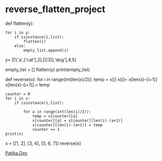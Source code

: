 # reverse_flatten_project

def flatten(y):

    for i in y:
        if isinstance(i,list):
            flatten(i)
        else:
            empty_list.append(i)

y= [[1,'a',['cat'],2],[[[3]],'dog'],4,5]

empty_list = []
flatten(y)
print(empty_list)

def reverse(x):
    for i in range(int(len(x)/2)):
        temp = x[i]
        x[i]= x[len(x)-(i+1)]
        x[len(x)-(i+1)] = temp

    counter = 0
    for i in x:
        if isinstance(i,list):

            for a in range(int(len(i)/2)):
                temp = x[counter][a]
                x[counter][a] = x[counter][len(i)-(a+1)]
                x[counter][len(i)-(a+1)] = temp
                counter += 1
    print(x)

x = [[1, 2], [3, 4], [5, 6, 7]]
reverse(x)

[Patika.Dev](www.patika.dev)
